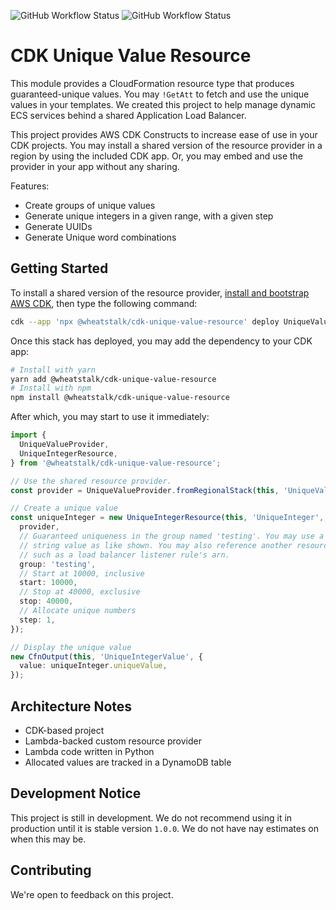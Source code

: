 ![GitHub Workflow Status](https://img.shields.io/github/workflow/status/wheatstalk/cdk-unique-value-resource/CI-Construct?label=construct%20build)
![GitHub Workflow Status](https://img.shields.io/github/workflow/status/wheatstalk/cdk-unique-value-resource/CI-Lambda?label=lambda%20build)

# CDK Unique Value Resource

This module provides a CloudFormation resource type that produces guaranteed-unique values. You may `!GetAtt` to fetch and use the unique values in your templates. We created this project to help manage dynamic ECS services behind a shared Application Load Balancer.

This project provides AWS CDK Constructs to increase ease of use in your CDK projects. You may install a shared version of the resource provider in a region by using the included CDK app. Or, you may embed and use the provider in your app without any sharing.

Features:

- Create groups of unique values
- Generate unique integers in a given range, with a given step
- Generate UUIDs
- Generate Unique word combinations

## Getting Started

To install a shared version of the resource provider, [install and bootstrap AWS CDK](https://docs.aws.amazon.com/cdk/latest/guide/cli.html), then type the following command:

```bash
cdk --app 'npx @wheatstalk/cdk-unique-value-resource' deploy UniqueValueResource
```

Once this stack has deployed, you may add the dependency to your CDK app:

```bash
# Install with yarn
yarn add @wheatstalk/cdk-unique-value-resource
# Install with npm
npm install @wheatstalk/cdk-unique-value-resource
```

After which, you may start to use it immediately:

```ts
import {
  UniqueValueProvider,
  UniqueIntegerResource,
} from '@wheatstalk/cdk-unique-value-resource';

// Use the shared resource provider.
const provider = UniqueValueProvider.fromRegionalStack(this, 'UniqueValueProvider');

// Create a unique value
const uniqueInteger = new UniqueIntegerResource(this, 'UniqueInteger', {
  provider,
  // Guaranteed uniqueness in the group named 'testing'. You may use a fixed
  // string value as like shown. You may also reference another resource,
  // such as a load balancer listener rule's arn.
  group: 'testing',
  // Start at 10000, inclusive
  start: 10000,
  // Stop at 40000, exclusive
  stop: 40000,
  // Allocate unique numbers
  step: 1,
});

// Display the unique value
new CfnOutput(this, 'UniqueIntegerValue', {
  value: uniqueInteger.uniqueValue,
});
```

## Architecture Notes

- CDK-based project
- Lambda-backed custom resource provider
- Lambda code written in Python
- Allocated values are tracked in a DynamoDB table

## Development Notice

This project is still in development. We do not recommend using it in production until it is stable version `1.0.0`. We do not have nay estimates on when this may be.


## Contributing

We're open to feedback on this project.

